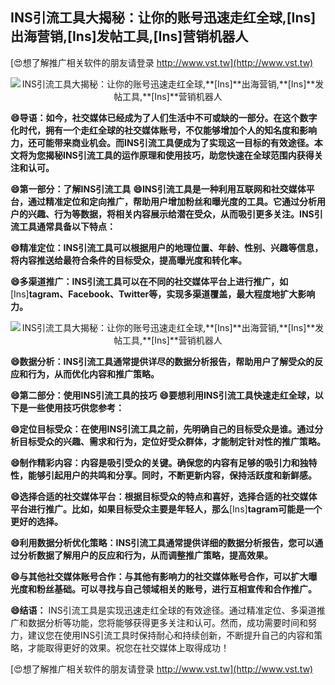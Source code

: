 ## **INS引流工具大揭秘：让你的账号迅速走红全球,**[Ins]**出海营销,**[Ins]**发帖工具,**[Ins]**营销机器人**

[😍想了解推广相关软件的朋友请登录 http://www.vst.tw](http://www.vst.tw)

 <center><img src="https://vst.tw/MP4/tuiguang/png/2.png" alt="INS引流工具大揭秘：让你的账号迅速走红全球,**[Ins]**出海营销,**[Ins]**发帖工具,**[Ins]**营销机器人"></center>

**😄导语：如今，社交媒体已经成为了人们生活中不可或缺的一部分。在这个数字化时代，拥有一个走红全球的社交媒体账号，不仅能够增加个人的知名度和影响力，还可能带来商业机会。而INS引流工具便成为了实现这一目标的有效途径。本文将为您揭秘INS引流工具的运作原理和使用技巧，助您快速在全球范围内获得关注和认可。**

**😄第一部分：了解INS引流工具**
**😄INS引流工具是一种利用互联网和社交媒体平台，通过精准定位和定向推广，帮助用户增加粉丝和曝光度的工具。它通过分析用户的兴趣、行为等数据，将相关内容展示给潜在受众，从而吸引更多关注。INS引流工具通常具备以下特点：**

**😄精准定位：INS引流工具可以根据用户的地理位置、年龄、性别、兴趣等信息，将内容推送给最符合条件的目标受众，提高曝光度和转化率。**

**😄多渠道推广：INS引流工具可以在不同的社交媒体平台上进行推广，如**[Ins]**tagram、Facebook、Twitter等，实现多渠道覆盖，最大程度地扩大影响力。**

 <center><img src="https://vst.tw/MP4/tuiguang/png/6.png" alt="INS引流工具大揭秘：让你的账号迅速走红全球,**[Ins]**出海营销,**[Ins]**发帖工具,**[Ins]**营销机器人"></center>

**😄数据分析：INS引流工具通常提供详尽的数据分析报告，帮助用户了解受众的反应和行为，从而优化内容和推广策略。**

**😄第二部分：使用INS引流工具的技巧**
**😄要想利用INS引流工具快速走红全球，以下是一些使用技巧供您参考：**

**😄定位目标受众：在使用INS引流工具之前，先明确自己的目标受众是谁。通过分析目标受众的兴趣、需求和行为，定位好受众群体，才能制定针对性的推广策略。**

**😄制作精彩内容：内容是吸引受众的关键。确保您的内容有足够的吸引力和独特性，能够引起用户的共鸣和分享。同时，不断更新内容，保持活跃度和新鲜感。**

**😄选择合适的社交媒体平台：根据目标受众的特点和喜好，选择合适的社交媒体平台进行推广。比如，如果目标受众主要是年轻人，那么**[Ins]**tagram可能是一个更好的选择。**

**😄利用数据分析优化策略：INS引流工具通常提供详细的数据分析报告，您可以通过分析数据了解用户的反应和行为，从而调整推广策略，提高效果。**

**😄与其他社交媒体账号合作：与其他有影响力的社交媒体账号合作，可以扩大曝光度和粉丝基础。可以寻找与自己领域相关的账号，进行互相宣传和合作推广。**

**😄结语：**
INS引流工具是实现迅速走红全球的有效途径。通过精准定位、多渠道推广和数据分析等功能，您将能够获得更多关注和认可。然而，成功需要时间和努力，建议您在使用INS引流工具时保持耐心和持续创新，不断提升自己的内容和策略，才能取得更好的效果。祝您在社交媒体上取得成功！

[😍想了解推广相关软件的朋友请登录 http://www.vst.tw](http://www.vst.tw)



